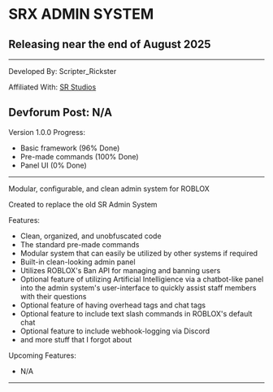 # SRX ADMIN SYSTEM

## Releasing near the end of August 2025

--------------------------------------------------------

Developed By: Scripter_Rickster

Affiliated With: [SR Studios](https://discord.gg/neTcS23xh7)

Devforum Post: N/A
--------------------------------------------------------
Version 1.0.0 Progress:
- Basic framework (96% Done)
- Pre-made commands (100% Done)
- Panel UI (0% Done)

--------------------------------------------------------

Modular, configurable, and clean admin system for ROBLOX

Created to replace the old SR Admin System

Features:
- Clean, organized, and unobfuscated code
- The standard pre-made commands
- Modular system that can easily be utilized by other systems if required
- Built-in clean-looking admin panel
- Utilizes ROBLOX's Ban API for managing and banning users
- Optional feature of utilizing Artificial Intelligience via a chatbot-like panel into the admin system's user-interface to quickly assist staff members with their questions
- Optional feature of having overhead tags and chat tags
- Optional feature to include text slash commands in ROBLOX's default chat
- Optional feature to include webhook-logging via Discord
- and more stuff that I forgot about

Upcoming Features:
- N/A
--------------------------------------------------------




